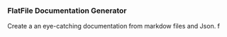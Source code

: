 ### FlatFile Documentation Generator

Create a an eye-catching documentation from markdow files and Json. f